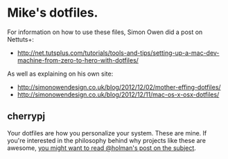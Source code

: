 # Mike's dotfiles.

For information on how to use these files, Simon Owen did a post on Nettuts+:

* http://net.tutsplus.com/tutorials/tools-and-tips/setting-up-a-mac-dev-machine-from-zero-to-hero-with-dotfiles/

As well as explaining on his own site:

* http://simonowendesign.co.uk/blog/2012/12/02/mother-effing-dotfiles/
* http://simonowendesign.co.uk/blog/2012/12/11/mac-os-x-osx-dotfiles/

## cherrypj

Your dotfiles are how you personalize your system. These are mine. If you're interested in the philosophy behind why projects like these are awesome, [you might want to read @holman's post on the subject](http://zachholman.com/2010/08/dotfiles-are-meant-to-be-forked/).
